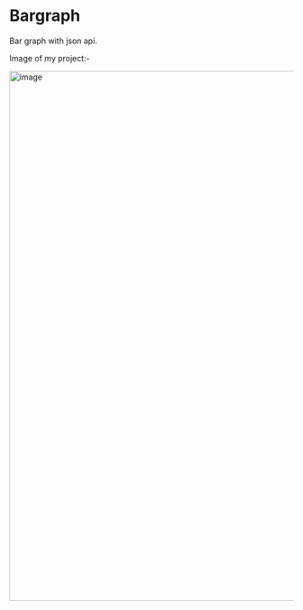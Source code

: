 # Bargraph
Bar graph with json api.

Image of my project:-

<img width="938" alt="image" src="https://user-images.githubusercontent.com/109961309/226089712-77b08b99-4f03-419c-84ef-dd76ec6e9017.png">




